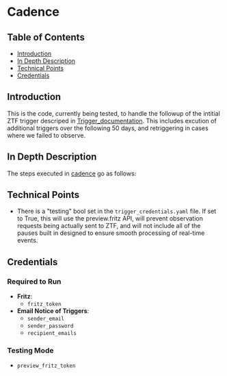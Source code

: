 # Cadence

## Table of Contents
- [Introduction](#introduction)
- [In Depth Description](#in-depth-description)
- [Technical Points](#technical-points)
- [Credentials](#credentials)

## Introduction
This is the code, currently being tested, to handle the followup of the intitial ZTF trigger descriped in [Trigger_documentation](./Trigger_documentation.md). This includes excution of additional triggers over the following 50 days, and retriggering in cases where we failed to observe.

## In Depth Description
The steps executed in [cadence](./cadence.py) go as follows:

## Technical Points
- There is a "testing" bool set in the `trigger_credentials.yaml` file. If set to True, this will use the preview.fritz API, will prevent observation requests being actually sent to ZTF, and will not include all of the pauses built in designed to ensure smooth processing of real-time events.

## Credentials

### Required to Run
- **Fritz**: 
  - `fritz_token`
- **Email Notice of Triggers**: 
  - `sender_email`
  - `sender_password`
  - `recipient_emails`

### Testing Mode
- `preview_fritz_token`